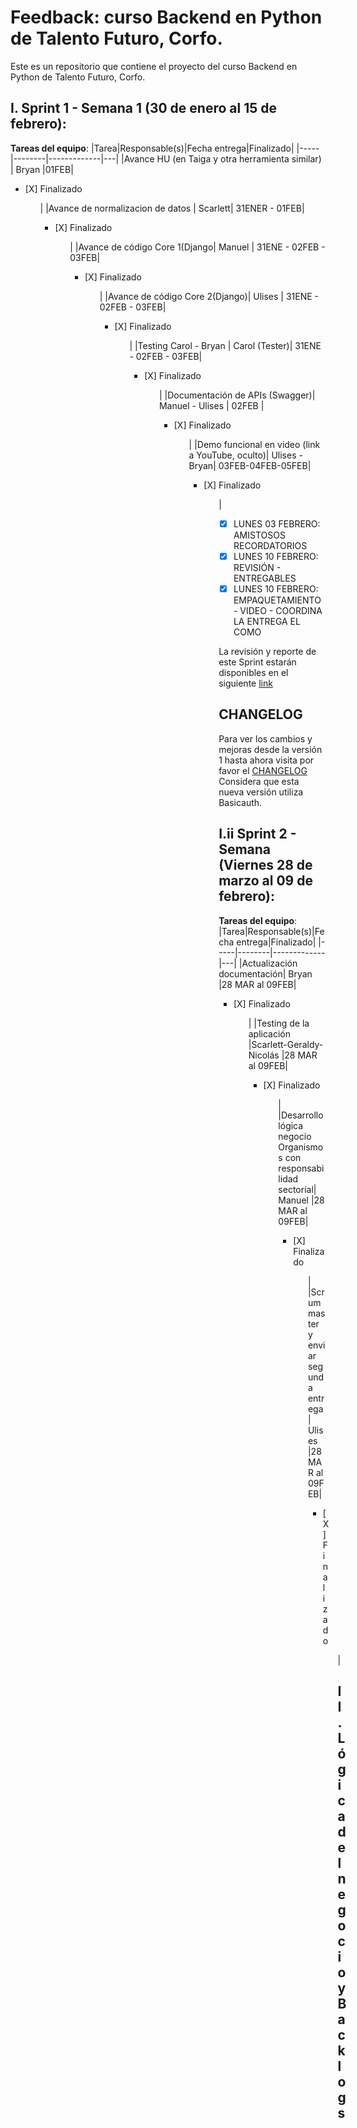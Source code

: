# Feedback: curso Backend en Python de Talento Futuro, Corfo.

Este es un repositorio que contiene el proyecto del curso Backend en Python de Talento Futuro, Corfo. 

## **I. Sprint 1 - Semana 1 (30 de enero al 15 de febrero):**
**Tareas del equipo**:
|Tarea|Responsable(s)|Fecha entrega|Finalizado|
|-----|--------|-------------|---|
|Avance HU (en Taiga y otra herramienta similar) | Bryan |01FEB|<ul><li> [X] Finalizado</li><ul> |
|Avance de normalizacion de datos | Scarlett| 31ENER - 01FEB| <ul><li> [X] Finalizado</li><ul> |
|Avance de código Core 1(Django| Manuel | 31ENE - 02FEB - 03FEB| <ul><li> [X] Finalizado</li><ul>|
|Avance de código Core 2(Django)| Ulises | 31ENE - 02FEB - 03FEB| <ul><li> [X] Finalizado</li><ul>|
|Testing Carol - Bryan | Carol (Tester)| 31ENE - 02FEB - 03FEB| <ul><li> [X] Finalizado</li><ul>|
|Documentación de APIs (Swagger)| Manuel - Ulises | 02FEB | <ul><li> [X] Finalizado</li><ul> |
|Demo funcional en video (link a YouTube, oculto)| Ulises - Bryan| 03FEB-04FEB-05FEB|<ul><li> [X] Finalizado</li><ul>|

- [X] LUNES 03 FEBRERO: AMISTOSOS RECORDATORIOS 
- [X] LUNES 10 FEBRERO: REVISIÓN - ENTREGABLES 
- [X] LUNES 10 FEBRERO: EMPAQUETAMIENTO - VIDEO - COORDINA LA ENTREGA EL COMO 

La revisión y reporte de este Sprint estarán disponibles en el siguiente [link](/administrativo/revisiones)
## **CHANGELOG**
Para ver los cambios y mejoras desde la versión 1 hasta ahora visita por favor el [CHANGELOG](https://github.com/bwcastillo/proyecto_backend_tf/blob/master/CHANGELOG.md)
Considera que esta nueva versión utiliza Basicauth.

## **I.ii Sprint 2 - Semana (Viernes 28 de marzo al 09 de febrero):**
**Tareas del equipo**:
|Tarea|Responsable(s)|Fecha entrega|Finalizado|
|-----|--------|-------------|---|
|Actualización documentación| Bryan |28 MAR al 09FEB|<ul><li> [X] Finalizado</li><ul> |
|Testing de la aplicación |Scarlett-Geraldy-Nicolás |28 MAR al 09FEB| <ul><li> [X] Finalizado</li><ul> |
|Desarrollo lógica negocio Organismos con responsabilidad sectorial| Manuel |28 MAR al 09FEB| <ul><li> [X] Finalizado</li><ul>|
|Scrum master y enviar segunda entrega| Ulises |28 MAR al 09FEB| <ul><li> [X] Finalizado</li><ul>|

## **II. Lógica del negocio y Backlogs**

```mermaid
sequenceDiagram
    participant PPDA
    participant Fiscalizador
    participant Organismo responsable
    PPDA->> Fiscalizador: BL0: Recibe PPDA con indicaciones
    Fiscalizador->>Organismo responsable: BL1: Manda indicadores 
    Organismo responsable->>Fiscalizador: BL2: Cumple con los índices y manda reporte
    Fiscalizador->>Organismo responsable: BL 0.1: Verifica cumplimiento y notifica cumplimiento
```


<br>

## **III. Backlog:** 


**Parte 0**
- Llega resolucion
- Cada artículo de la resolución es un organismo con una tabla de responsabilidades.
- El fiscalizador tiene que mandar las tablas a cada organismo responsable

**Tareas Core 1 (Fiscalizador | Encargado: Manuel D.):**
- Poder introducir/elegir organismos
- Escribirles las tareas(indicadores) a los organismos responsable
- Mandar las tareas y los respectivos indicadores a los organismos responsables

**Tareas Core 2 (Entidad responsable | Encargado: Ulises C.:**
- COMO CLIENTE (ORGANISMO RESPONSABLE)
- IDEALMENTE QUIERO SER NOTIFICADO CON LAS MEDIDAS QUE TENGO COMO CUMPLIR
Y CON UN DEAD LINE (FRECUENCIA DEL REPORTE)

**Tareas parte 3 (por definir):**
- COMO CLIENTE UNA VEZ REALICE LAS MEDIDAS QUIERO POSTEARLAS AL FISCALIZADOR

**Lujo Bonus track):**
- Parte 0
- PEDIR PRORROGA
-	FISCALIZADOR APRUEBA TERMINADO
-	FISCALIZADOR APRUEBA DA PRORROGA (PREGUNTAR A STANLEY)
-	FISCALIZADOR DA CUENTA NO CUMPLE
    - SI NO CUMPLE MANDA RECORDATORIO O MULTA (REVISAR)

## Historia
1) Yo como fiscalizador tengo que ingresar los organismos sectoriales y las medidas que deben cumplir.
2) Idealmente, como fiscalizador debo notificar a los organismos sectoriales. 
3) Como organismo sectorial debo entrar a una url y saber cuales son las medidas que debo cumplir, y cuales son prioritarias.
4) Como organismo sectorial una vez cumpla las medidas debo enviárselas al fiscalizador.
5) Como fiscalizador debo verificar que el organismo sectorial cumplió con las medidas.
6) Como fiscalizador debo devolver las medidas que no están cumplidas.
7) Como organismo sectorial debo pedir más plazo si no logro cumplir con las medidas. 

--

## **IV. Instalación y uso**

Para instalar el proyecto, sigue estos pasos:

### 1. Clonar el repositorio

```bash
git clone hhttps://github.com/bwcastillo/proyecto_backend_tf
cd proyecto_backend_tf/proyecto_django/
```

### 2. Crear un entorno virtual

```bash
python -m venv venv
source venv/bin/activate  # En Linux/Mac
# o
venv\Scripts\activate  # En Windows
```

### 3. Instalar dependencias

```bash
pip install -r requirements.txt
```

### 4. Configurar la base de datos
- Asegúrate de tener PostgreSQL instalado y en funcionamiento.
- Crea una base de datos para el proyecto.
- Configura la conexión a la base de datos en el archivo `settings.py` de Django.

### 5. Ejecutar migraciones

```bash
python manage.py makemigrations
python manage.py migrate
```

### 6 De ser necesario, crear un superusuario para acceder al panel de administración de Django:

```bash
python manage.py createsuperuser
```

### 7. Ejecutar el servidor de desarrollo

```bash
python manage.py runserver
```

### 8. Para ver documentación ingresar al link

http://127.0.0.1:8000/api/docs/

## **V. Modelo relacional de datos**

```mermaid
erDiagram
    User ||--o{ UsuarioPerfil : has
    Organismo ||--o{ UsuarioPerfil : pertenece_a
    Organismo ||--o{ Medida : implementa
    Organismo ||--o{ Reporte : entrega
    Organismo ||--o{ AsignacionIndicador : asignado
    Indicador ||--o{ AsignacionIndicador : asigna
    Indicador ||--o{ Medida : mide
    Medida ||--o{ Reporte : contiene
    Medida ||--o{ Cumplimiento : evalua
    PPDA ||--o{ PeriodoPPDA : tiene
    PPDA ||--o{ Medida : vincula
    PeriodoPPDA ||--o{ Medida : vincula
    Reporte ||--o| Trazable : extension
    Medida ||--o| Trazable : extension
    Cumplimiento ||--o| Trazable : extension

    UsuarioPerfil {
        int id
        string rol
    }

    User {
        int id
        string username
    }

    Organismo {
        int id_organismo PK
        string nombre
        string region
    }

    PPDA {
        int id PK
        string nombre
        text descripcion
        date fecha_inicio
        date fecha_fin
    }

    PeriodoPPDA {
        int id PK
        int anio
        date inicio_periodo
        date fin_periodo
    }

    Indicador {
        int id_indicador PK
        text descripcion
        text formula_calculo
        text medio_verificacion
    }

    Medida {
        int id_medida PK
        string referencia_pda
        string tipo_medida
        string nombre_corto
        string frecuencia
        string regulatoria
    }

    Reporte {
        int id_reporte PK
        date fecha
        int ano_calendario
        string estado
    }

    Cumplimiento {
        int id_cumplimiento PK
        decimal porcentaje_cumplimiento
    }

    AsignacionIndicador {
        int id PK
        date fecha_asignacion
        text observaciones
        boolean activo
    }

    Trazable {
        datetime created_at
        datetime updated_at
        User creado_por
        User modificado_por
    }

```


